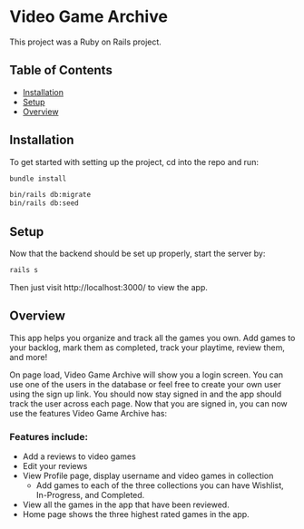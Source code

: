 # Video Game Archive

This project was a Ruby on Rails project.

## Table of Contents

- [Installation](#installation)
- [Setup](#setup)
- [Overview](#overview)

## Installation

To get started with setting up the project, cd into the repo and run:

```sh
bundle install
```

```sh
bin/rails db:migrate
bin/rails db:seed
```

## Setup

Now that the backend should be set up properly, start the server by:

```sh
rails s
```

Then just visit http://localhost:3000/ to view the app. 

## Overview

This app helps you organize and track all the games you own. Add games to your backlog, mark them as completed, track your playtime, review them, and more!

On page load, Video Game Archive will show you a login screen. You can use one of the users in the database or feel free to create your own user using the sign up link. You should now stay signed in and the app should track the user across each page. Now that you are signed in, you can now use the features Video Game Archive has:

### Features include:

- Add a reviews to video games
- Edit your reviews
- View Profile page, display username and video games in collection
  - Add games to each of the three collections you can have Wishlist, In-Progress, and Completed.
- View all the games in the app that have been reviewed.
- Home page shows the three highest rated games in the app. 
